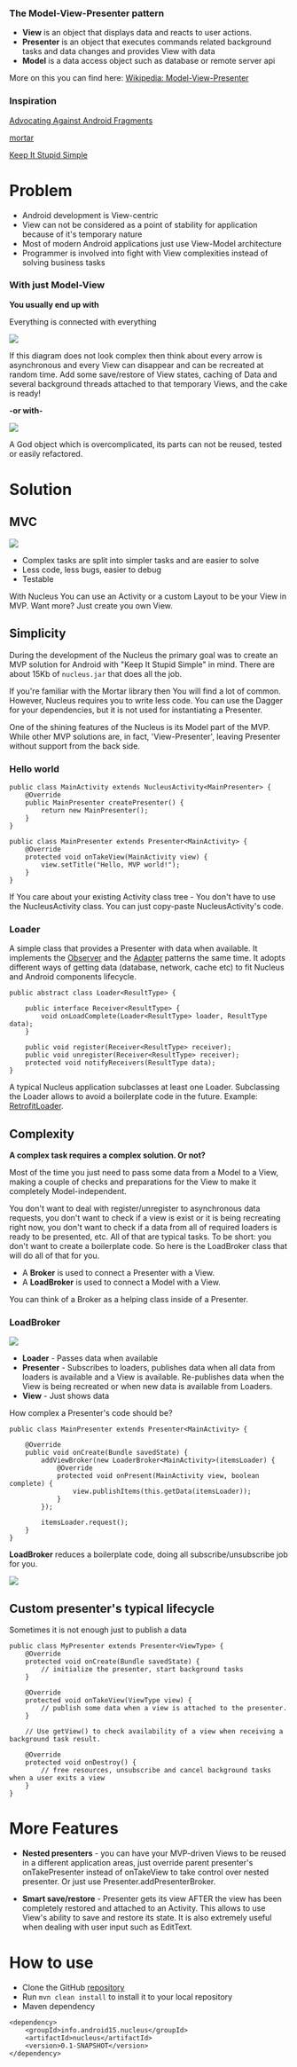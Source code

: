 ### The Model-View-Presenter pattern

* **View** is an object that displays data and reacts to user actions.
* **Presenter** is an object that executes commands related background tasks and data changes and provides View with data
* **Model** is a data access object such as database or remote server api

More on this you can find here:
[Wikipedia: Model-View-Presenter](http://en.wikipedia.org/wiki/Model%E2%80%93view%E2%80%93presenter)

### Inspiration

[Advocating Against Android Fragments](http://corner.squareup.com/2014/10/advocating-against-android-fragments.html)

[mortar](https://github.com/square/mortar)

[Keep It Stupid Simple](http://people.apache.org/~fhanik/kiss.html)

# Problem

* Android development is View-centric
* View can not be considered as a point of stability for application because of it's temporary nature
* Most of modern Android applications just use View-Model architecture
* Programmer is involved into fight with View complexities instead of solving business tasks

### With just Model-View

**You usually end up with**

Everything is connected with everything

![](nucleus-images/everything_is_connected_with_everything.png)

If this diagram does not look complex then think about every arrow is asynchronous and every View can disappear and can be recreated at random time. Add some save/restore of View states, caching of Data and several background threads attached to that temporary Views, and the cake is ready!

**-or with-**

![](nucleus-images/a_god_object.png)

A God object which is overcomplicated, its parts can not be reused, tested or easily refactored.

# Solution

## MVC

![](nucleus-images/mvp.png)

* Complex tasks are split into simpler tasks and are easier to solve
* Less code, less bugs, easier to debug
* Testable

With Nucleus You can use an Activity or a custom Layout to be your View in MVP. Want more? Just create you own View.

## Simplicity

During the development of the Nucleus the primary goal was to create an MVP solution for Android with "Keep It Stupid Simple" in mind. There are about 15Kb of `nucleus.jar` that does all the job.

If you're familiar with the Mortar library then You will find a lot of common. However, Nucleus requires you to write less code. You can use the Dagger for your dependencies, but it is not used for instantiating a Presenter.

One of the shining features of the Nucleus is its Model part of the MVP. While other MVP solutions are, in fact, 'View-Presenter', leaving Presenter without support from the back side.

### Hello world

    public class MainActivity extends NucleusActivity<MainPresenter> {
        @Override
        public MainPresenter createPresenter() {
            return new MainPresenter();
        }
    }

    public class MainPresenter extends Presenter<MainActivity> {
        @Override
        protected void onTakeView(MainActivity view) {
            view.setTitle("Hello, MVP world!");
        }
    }

If You care about your existing Activity class tree - You don't have to use the NucleusActivity class. You can just copy-paste NucleusActivity's code.

### Loader

A simple class that provides a Presenter with data when available. It implements the [Observer](http://en.wikipedia.org/wiki/Observer_pattern) and the [Adapter](http://en.wikipedia.org/wiki/Adapter_pattern) patterns the same time. It adopts different ways of getting data (database, network, cache etc) to fit Nucleus and Android components lifecycle.

    public abstract class Loader<ResultType> {

        public interface Receiver<ResultType> {
            void onLoadComplete(Loader<ResultType> loader, ResultType data);
        }

        public void register(Receiver<ResultType> receiver);
        public void unregister(Receiver<ResultType> receiver);
        protected void notifyReceivers(ResultType data);
    }

A typical Nucleus application subclasses at least one Loader. Subclassing the Loader allows to avoid a boilerplate code in the future. Example: [RetrofitLoader](https://github.com/konmik/nucleus/blob/master/nucleus-example/src/main/java/nucleus/example/network/RetrofitLoader.java).

## Complexity

**A complex task requires a complex solution. Or not?**

Most of the time you just need to pass some data from a Model to a View, making a couple of checks and preparations for the View to make it completely Model-independent. 

You don't want to deal with register/unregister to asynchronous data requests, you don't want to check if a view is exist or it is being recreating right now, you don't want to check if a data from all of required loaders is ready to be presented, etc. All of that are typical tasks. To be short: you don't want to create a boilerplate code. So here is the LoadBroker class that will do all of that for you.

* A **Broker** is used to connect a Presenter with a View.
* A **LoadBroker** is used to connect a Model with a View.

You can think of a Broker as a helping class inside of a Presenter.

### LoadBroker

![](nucleus-images/nucleus_2.png)

* **Loader** - Passes data when available
* **Presenter** - Subscribes to loaders, publishes data when all data from loaders is available and a View is available.
Re-publishes data when the View is being recreated or when new data is available from Loaders.
* **View** - Just shows data

How complex a Presenter's code should be?

    public class MainPresenter extends Presenter<MainActivity> {

        @Override
        public void onCreate(Bundle savedState) {
            addViewBroker(new LoaderBroker<MainActivity>(itemsLoader) {
                @Override
                protected void onPresent(MainActivity view, boolean complete) {
                    view.publishItems(this.getData(itemsLoader));
                }
            });

            itemsLoader.request();
        }
    }

**LoadBroker** reduces a boilerplate code, doing all subscribe/unsubscribe job for you.

![](nucleus-images/broker.png)

## Custom presenter's typical lifecycle

Sometimes it is not enough just to publish a data

    public class MyPresenter extends Presenter<ViewType> {
        @Override
        protected void onCreate(Bundle savedState) {
            // initialize the presenter, start background tasks
        }

        @Override
        protected void onTakeView(ViewType view) {
            // publish some data when a view is attached to the presenter.
        }

        // Use getView() to check availability of a view when receiving a background task result.

        @Override
        protected void onDestroy() {
            // free resources, unsubscribe and cancel background tasks when a user exits a view
        }
    }

# More Features

* **Nested presenters** - you can have your MVP-driven Views to be reused in a different application areas, just override parent presenter's onTakePresenter instead of onTakeView to take control over nested presenter. Or just use Presenter.addPresenterBroker.

* **Smart save/restore** - Presenter gets its view AFTER the view has been completely restored and attached to an Activity. This allows to use View's ability to save and restore its state. It is also extremely useful when dealing with user input such as EditText.

# How to use

* Clone the GitHub [repository](https://github.com/konmik/nucleus)
* Run `mvn clean install` to install it to your local repository
* Maven dependency
```
<dependency>
    <groupId>info.android15.nucleus</groupId>
    <artifactId>nucleus</artifactId>
    <version>0.1-SNAPSHOT</version>
</dependency>
```
